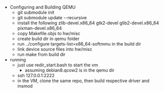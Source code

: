 - Configuring and Building QEMU
	- git submodule init
	- git submodule update --recursive
	- install the following
		zlib-devel.x86_64  gtk2-devel glib2-devel.x86_64  pixman-devel.x86_64 
	- copy Makefile.objs to hw/misc
	- create build dir in qemu folder
	- run ../configure targets-list=x86_64-softmmu in the build dir
	- link device source files into hw/misc 
	- run make from build dir
- running
	- just use redir_start.bash to start the vm
		- assuming debian8.qcow2 is in the qemu dir
	- ssh 127.0.0.1:2222
	- in the VM, clone the same repo, then build respective driver and insmod

